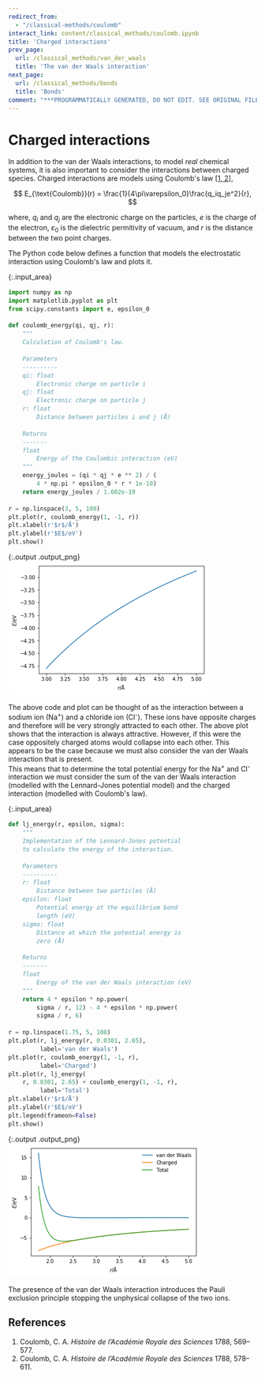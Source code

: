 ```yaml
---
redirect_from:
  - "/classical-methods/coulomb"
interact_link: content/classical_methods/coulomb.ipynb
title: 'Charged interactions'
prev_page:
  url: /classical_methods/van_der_waals
  title: 'The van der Waals interaction'
next_page:
  url: /classical_methods/bonds
  title: 'Bonds'
comment: "***PROGRAMMATICALLY GENERATED, DO NOT EDIT. SEE ORIGINAL FILES IN /content***"
---
```


# Charged interactions

In addition to the van der Waals interactions, to model *real* chemical systems, it is also important to consider the interactions between charged species. 
Charged interactions are models using Coulomb's law [[1, 2](#references)], 

$$ E_{\text{Coulomb}}(r) = \frac{1}{4\pi\varepsilon_0}\frac{q_iq_je^2}{r}, $$ 

where, $q_i$ and $q_j$ are the electronic charge on the particles, $e$ is the charge of the electron, $\varepsilon_0$ is the dielectric permitivity of vacuum, and $r$ is the distance between the two point charges. 

The Python code below defines a function that models the electrostatic interaction using Coulomb's law and plots it.



{:.input_area}
```python
import numpy as np
import matplotlib.pyplot as plt
from scipy.constants import e, epsilon_0

def coulomb_energy(qi, qj, r):
    """
    Calculation of Coulomb's law.
    
    Parameters
    ----------
    qi: float
        Electronic charge on particle i
    qj: float
        Electronic charge on particle j
    r: float 
        Distance between particles i and j (Å)
        
    Returns
    -------
    float
        Energy of the Coulombic interaction (eV)
    """
    energy_joules = (qi * qj * e ** 2) / (
        4 * np.pi * epsilon_0 * r * 1e-10)
    return energy_joules / 1.602e-19

r = np.linspace(3, 5, 100)
plt.plot(r, coulomb_energy(1, -1, r))
plt.xlabel(r'$r$/Å')
plt.ylabel(r'$E$/eV')
plt.show()
```



{:.output .output_png}
![png](../images/classical_methods/coulomb_1_0.png)



The above code and plot can be thought of as the interaction between a sodium ion (Na<sup>+</sup>) and a chloride ion (Cl<sup>-</sup>).
These ions have opposite charges and therefore will be very strongly attracted to each other.
The above plot shows that the interaction is always attractive. 
However, if this were the case oppositely charged atoms would collapse into each other. 
This appears to be the case because we must also consider the van der Waals interaction that is present.  
This means that to determine the total potential energy for the Na<sup>+</sup> and Cl<sup>-</sup> interaction we must consider the sum of the van der Waals interaction (modelled with the Lennard-Jones potential model) and the charged interaction (modelled with Coulomb's law). 



{:.input_area}
```python
def lj_energy(r, epsilon, sigma):
    """
    Implementation of the Lennard-Jones potential 
    to calculate the energy of the interaction.
    
    Parameters
    ----------
    r: float
        Distance between two particles (Å)
    epsilon: float 
        Potential energy at the equilibrium bond 
        length (eV)
    sigma: float 
        Distance at which the potential energy is 
        zero (Å)
    
    Returns
    -------
    float
        Energy of the van der Waals interaction (eV)
    """
    return 4 * epsilon * np.power(
        sigma / r, 12) - 4 * epsilon * np.power(
        sigma / r, 6)

r = np.linspace(1.75, 5, 100)
plt.plot(r, lj_energy(r, 0.0301, 2.65), 
         label='van der Waals')
plt.plot(r, coulomb_energy(1, -1, r), 
         label='Charged')
plt.plot(r, lj_energy(
    r, 0.0301, 2.65) + coulomb_energy(1, -1, r), 
         label='Total')
plt.xlabel(r'$r$/Å')
plt.ylabel(r'$E$/eV')
plt.legend(frameon=False)
plt.show()
```



{:.output .output_png}
![png](../images/classical_methods/coulomb_3_0.png)



The presence of the van der Waals interaction introduces the Pauli exclusion principle stopping the unphysical collapse of the two ions. 

## References

1. Coulomb, C. A. *Histoire de l’Académie Royale des Sciences* 1788, 569–577.
2. Coulomb, C. A. *Histoire de l’Académie Royale des Sciences* 1788, 578–611.
